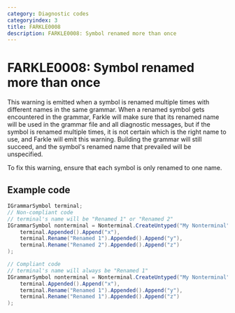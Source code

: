 ```yaml
---
category: Diagnostic codes
categoryindex: 3
title: FARKLE0008
description: FARKLE0008: Symbol renamed more than once
---
```

# FARKLE0008: Symbol renamed more than once

This warning is emitted when a symbol is renamed multiple times with different names in the same grammar. When a renamed symbol gets encountered in the grammar, Farkle will make sure that its renamed name will be used in the grammar file and all diagnostic messages, but if the symbol is renamed multiple times, it is not certain which is the right name to use, and Farkle will emit this warning. Building the grammar will still succeed, and the symbol's renamed name that prevailed will be unspecified.

To fix this warning, ensure that each symbol is only renamed to one name.

## Example code

```csharp
IGrammarSymbol terminal;
// Non-compliant code
// terminal's name will be "Renamed 1" or "Renamed 2"
IGrammarSymbol nonterminal = Nonterminal.CreateUntyped("My Nonterminal",
    terminal.Appended().Append("x"),
    terminal.Rename("Renamed 1").Appended().Append("y"),
    terminal.Rename("Renamed 2").Appended().Append("z")
);

// Compliant code
// terminal's name will always be "Renamed 1"
IGrammarSymbol nonterminal = Nonterminal.CreateUntyped("My Nonterminal",
    terminal.Appended().Append("x"),
    terminal.Rename("Renamed 1").Appended().Append("y"),
    terminal.Rename("Renamed 1").Appended().Append("z")
);
```

